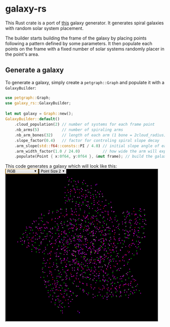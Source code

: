# galaxy-rs

This Rust crate is a port of [this](https://github.com/ChickenStorm/galaxy-gen)
galaxy generator. It generates spiral galaxies with random solar system
placement.

The builder starts building the frame of the galaxy by placing points following
a pattern defined by some parameters. It then populate each points on the frame
with a fixed number of solar systems randomly placer in the point's area.

## Generate a galaxy

To generate a galaxy, simply create a `petgraph::Graph` and populate it with a
`GalaxyBuilder`:

```Rust
use petgraph::Graph;
use galaxy_rs::GalaxyBuilder;

let mut galaxy = Graph::new();
GalaxyBuilder::default()
    .cloud_population(2) // number of systems for each frame point
    .nb_arms(5)          // number of spiraling arms 
    .nb_arm_bones(32)    // length of each arm (1 bone = 2cloud_radius)
    .slope_factor(0.4)   // factor for controling spiral slope decay
    .arm_slope(std::f64::consts::PI / 4.0) // initial slope angle of each arm
    .arm_width_factor(1.0 / 24.0)          // how wide the arm will expand
    .populate(Point { x:0f64, y:0f64 }, &mut frame); // build the galaxy
```

This code generates a galaxy which will look like this:
![Galaxy generated by gen_las.rs](example_galaxy.png)
